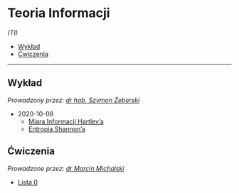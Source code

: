 # Teoria Informacji

*(TI)*

- [Wykład](#wykład)
- [Ćwiczenia](#ćwiczenia)

---

## Wykład

*Prowadzony przez: [dr hab. Szymon Żeberski](https://cs.pwr.edu.pl/zeberski/)*

- 2020-10-08
    - [Miara Informacji Hartley’a](wyk/2020-10-08/miara-informacji-hartleya.md)
    - [Entropia Shannon’a](wyk/2020-10-08/entropia-shannona.md)

## Ćwiczenia

*Prowadzone przez: [dr Marcin Michalski](https://cs.pwr.edu.pl/michalski/)*

- [Lista 0](cw/lista-0/lista-0.md)


